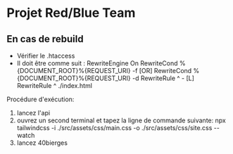 # Projet Red/Blue Team

## En cas de rebuild
- Vérifier le .htaccess
- Il doit être comme suit :
    RewriteEngine On
    RewriteCond %{DOCUMENT_ROOT}%{REQUEST_URI} -f [OR]
    RewriteCond %{DOCUMENT_ROOT}%{REQUEST_URI} -d
    RewriteRule ^ - [L]
    RewriteRule ^ ./index.html
    
Procédure d'exécution:
1. lancez l'api 
2. ouvrez un second terminal et tapez la ligne de commande suivante: npx tailwindcss -i ./src/assets/css/main.css -o ./src/assets/css/site.css --watch
1. lancez 40bierges
   
